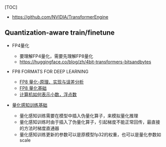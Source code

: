 [TOC]




- https://github.com/NVIDIA/TransformerEngine


## Quantization-aware train/finetune

- FP4量化
  - 要理解FP4量化，需要先理解FP8量化
  - https://huggingface.co/blog/zh/4bit-transformers-bitsandbytes

- FP8 FORMATS FOR DEEP LEARNING
  - [FP8 量化-原理、实现与误差分析](https://zhuanlan.zhihu.com/p/574825662)
  - [FP8 量化基础](https://zhuanlan.zhihu.com/p/619431625)
  - [计算机如何表示小数，浮点数](https://zhuanlan.zhihu.com/p/358417700)

- [量化感知训练基础](https://zhuanlan.zhihu.com/p/158776813)
  - 量化感知训练需要在模型中插入伪量化算子，来模拟量化推理
  - 量化感知训练时由于插入了伪量化算子，引起梯度不能正常回传，最直接的方法时梯度直通器
  - 量化感知训练更新的参数可以是原模型fp32的权重，也可以是量化参数如scale